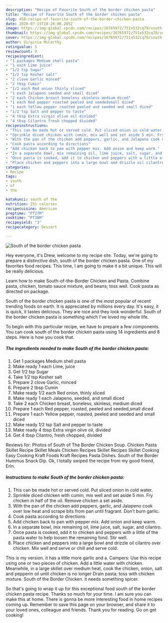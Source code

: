 ```yaml
---
description: "Recipe of Favorite South of the border chicken pasta"
title: "Recipe of Favorite South of the border chicken pasta"
slug: 458-recipe-of-favorite-south-of-the-border-chicken-pasta
date: 2020-07-15T18:28:06.205Z
image: https://img-global.cpcdn.com/recipes/16765972/751x532cq70/south-of-the-border-chicken-pasta-recipe-main-photo.jpg
thumbnail: https://img-global.cpcdn.com/recipes/16765972/751x532cq70/south-of-the-border-chicken-pasta-recipe-main-photo.jpg
cover: https://img-global.cpcdn.com/recipes/16765972/751x532cq70/south-of-the-border-chicken-pasta-recipe-main-photo.jpg
author: Virginia McCarthy
ratingvalue: 5
reviewcount: 9
recipeingredient:
- "1 packages Medium shell pasta"
- "1 each Lime juice"
- "1/2 tsp Sugar"
- "1/2 tsp Kosher salt"
- "2 clove Garlic minced"
- "2 tbsp Cumin"
- "1/2 each Red onion thinly sliced"
- "1 each Jalapeno seeded and small diced"
- "2 each Chicken breast boneless skinless medium diced"
- "1 each Red pepper roasted peeled and seededsmall diced"
- "1 each Yellow pepper roasted peeled and seeded and small diced"
- "1/2 tsp Salt and pepper to taste"
- "4 tbsp Extra virgin olive oil divided"
- "4 tbsp Cilantro fresh chopped divided"
recipeinstructions:
- "This can be made hot or served cold. Put sliced onion in cold water."
- "Sprinkle diced chicken with cumin, mix well and set aside 5 min. Fry chicken in half of the oil. Remove chicken a set aside."
- "With the pan of the chicken add peppers, garlic, and Jalapeno cook over low heat and scrape bits from pan until fragrant. Don&#39;t burn garlic."
- "Cook pasta according to directions"
- "Add chicken back to pan with pepper mix. Add onion and keep warm."
- "In a separate bowl, mix remaining oil, lime juice, salt, sugar, and cilantro."
- "Once pasta is cooked, add it to chicken and peppers with a little of the pasta water to help loosen the remaining fond. Stir well."
- "Place chicken and peppers into a large bowl and drizzle oil cilantro over chicken. Mix well and serve or chill and serve cold."
categories:
- Recipe
tags:
- south
- of
- the

katakunci: south of the 
nutrition: 251 calories
recipecuisine: American
preptime: "PT27M"
cooktime: "PT38M"
recipeyield: "3"
recipecategory: Dessert

---
```



![South of the border chicken pasta](https://img-global.cpcdn.com/recipes/16765972/751x532cq70/south-of-the-border-chicken-pasta-recipe-main-photo.jpg)

Hey everyone, it's Drew, welcome to my recipe site. Today, we're going to prepare a distinctive dish, south of the border chicken pasta. One of my favorites food recipes. This time, I am going to make it a bit unique. This will be really delicious.

Learn how to make South-of-the-Border Chicken and Pasta. Combine pasta, chicken, tomato sauce mixture, and beans; toss well. Cook pasta as directed on package.

South of the border chicken pasta is one of the most popular of recent trending foods on earth. It is appreciated by millions every day. It's easy, it is quick, it tastes delicious. They are nice and they look wonderful. South of the border chicken pasta is something which I've loved my whole life.


To begin with this particular recipe, we have to prepare a few components. You can cook south of the border chicken pasta using 14 ingredients and 8 steps. Here is how you cook that.

<!--inarticleads1-->

##### The ingredients needed to make South of the border chicken pasta:

1. Get 1 packages Medium shell pasta
1. Make ready 1 each Lime, juice
1. Get 1/2 tsp Sugar
1. Take 1/2 tsp Kosher salt
1. Prepare 2 clove Garlic, minced
1. Prepare 2 tbsp Cumin
1. Make ready 1/2 each Red onion, thinly sliced
1. Make ready 1 each Jalapeno, seeded, and small diced
1. Take 2 each Chicken breast, boneless, skinless, medium diced
1. Prepare 1 each Red pepper, roasted, peeled and seeded,small diced
1. Prepare 1 each Yellow pepper, roasted, peeled and seeded and small diced
1. Make ready 1/2 tsp Salt and pepper to taste
1. Make ready 4 tbsp Extra virgin olive oil, divided
1. Get 4 tbsp Cilantro, fresh chopped, divided


Reviews for: Photos of South of The Border Chicken Soup. Chicken Pasta Skillet Recipe Skillet Meals Chicken Recipes Skillet Recipes Skillet Cooking Easy Cooking Kraft Foods Kraft Recipes Pasta Dishes. South of the Border Hummus Snack Dip. Ok, I totally swiped the recipe from my good friend, Erin. 

<!--inarticleads2-->

##### Instructions to make South of the border chicken pasta:

1. This can be made hot or served cold. Put sliced onion in cold water.
1. Sprinkle diced chicken with cumin, mix well and set aside 5 min. Fry chicken in half of the oil. Remove chicken a set aside.
1. With the pan of the chicken add peppers, garlic, and Jalapeno cook over low heat and scrape bits from pan until fragrant. Don&#39;t burn garlic.
1. Cook pasta according to directions
1. Add chicken back to pan with pepper mix. Add onion and keep warm.
1. In a separate bowl, mix remaining oil, lime juice, salt, sugar, and cilantro.
1. Once pasta is cooked, add it to chicken and peppers with a little of the pasta water to help loosen the remaining fond. Stir well.
1. Place chicken and peppers into a large bowl and drizzle oil cilantro over chicken. Mix well and serve or chill and serve cold.


This is my version. it has a little more garlic and a. Campers: Use this recipe using one or two pieces of chicken. Add a little water with chicken. Meanwhile, in a large skillet over medium heat, cook the chicken, onion, salt and pepperin oil until chicken is no longer Drain pasta; toss with chicken mixture. South of the Border Chicken. it needs something spicer. 

So that's going to wrap it up for this exceptional food south of the border chicken pasta recipe. Thanks so much for your time. I am sure you can make this at home. There is gonna be more interesting food in home recipes coming up. Remember to save this page on your browser, and share it to your loved ones, colleague and friends. Thank you for reading. Go on get cooking!

